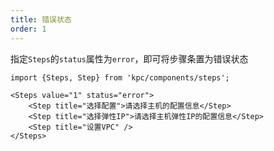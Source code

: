```yaml
---
title: 错误状态
order: 1
---
```


指定`Steps`的`status`属性为`error`，即可将步骤条置为错误状态

```vdt
import {Steps, Step} from 'kpc/components/steps';

<Steps value="1" status="error">
    <Step title="选择配置">请选择主机的配置信息</Step>
    <Step title="选择弹性IP">请选择主机弹性IP的配置信息</Step>
    <Step title="设置VPC" />
</Steps>
```
